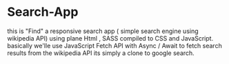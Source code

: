 # Search-App
this is "Find" a responsive  search app ( simple search engine using wikipedia  API) using plane Html , SASS compiled to CSS and JavaScript.
basically we'lle use JavaScript  Fetch API with Async / Await to fetch search results from the wikipedia API its simply a clone to google search.
